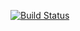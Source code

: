 [![Build Status](https://travis-ci.org/aewnotik/calculator.svg?branch=master)](https://travis-ci.org/aewnotik/calculator)
